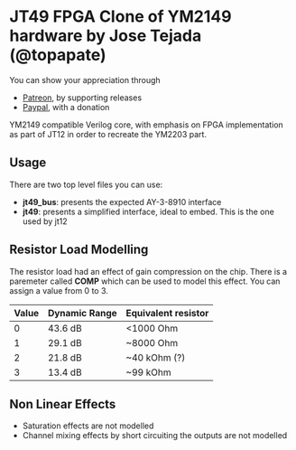 # JT49 FPGA Clone of YM2149 hardware by Jose Tejada (@topapate)

You can show your appreciation through
* [Patreon](https://patreon.com/topapate), by supporting releases
* [Paypal](https://paypal.me/topapate), with a donation


YM2149 compatible Verilog core, with emphasis on FPGA implementation as part of JT12 in order to recreate the YM2203 part.

## Usage

There are two top level files you can use:
 - **jt49_bus**: presents the expected AY-3-8910 interface
 - **jt49**: presents a simplified interface, ideal to embed. This is the one used by jt12

## Resistor Load Modelling

The resistor load had an effect of gain compression on the chip. There is a paremeter called **COMP** which can be used to model this effect. You can assign a value from 0 to 3.

Value | Dynamic Range | Equivalent resistor  
------|---------------|--------------------
 0    |  43.6 dB      | <1000 Ohm  
 1    |  29.1 dB      | ~8000 Ohm  
 2    |  21.8 dB      | ~40  kOhm (?)  
 3    |  13.4 dB      | ~99  kOhm  

## Non Linear Effects

- Saturation effects are not modelled
- Channel mixing effects by short circuiting the outputs are not modelled
